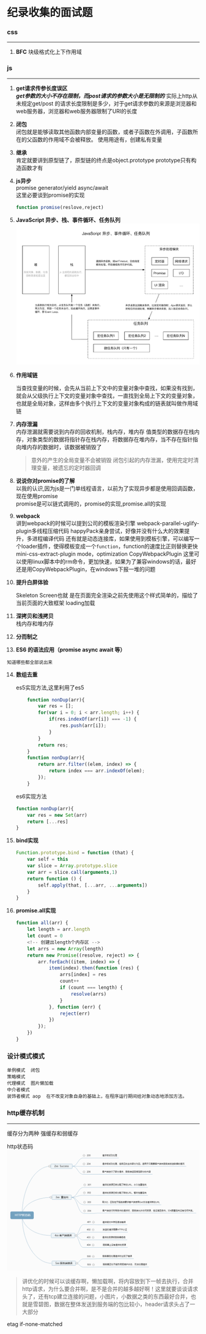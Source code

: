 # 纪录收集的面试题


### css
-----
1. **BFC**
    块级格式化上下作用域

### js
-----
1. **get请求传参长度误区**  
   ***get参数的大小不存在限制，而post请求的参数大小是无限制的***
   实际上http从未规定get/post 的请求长度限制是多少，对于get请求参数的来源是浏览器和web服务器，浏览器和web服务器限制了URl的长度
2. **闭包**  
    闭包就是能够读取其他函数内部变量的函数，或者子函数在外调用，子函数所在的父函数的作用域不会被释放。
    使用用途有，创建私有变量
3. **继承**  
    肯定就要讲到原型链了，原型链的终点是object.prototype prototype只有构造函数才有
4. **js异步**  
    promise generator/yield async/await   
    这里必要谈到promise的实现
    ```js
    function promise(reslove,reject)
    ```
5. **JavaScript 异步、栈、事件循环、任务队列**
    ![队列](./1.png)
6. **作用域链**

    当查找变量的时候，会先从当前上下文中的变量对象中查找，如果没有找到，就会从父级执行上下文的变量对象中查找，一直找到全局上下文的变量对象，也就是全局对象，这样由多个执行上下文的变量对象构成的链表就叫做作用域链

7. **内存泄漏**  
    内存泄漏就需要说到内存的回收机制，栈内存，堆内存
    值类型的数据存在栈内存，对象类型的数据将指针存在栈内存，将数据存在堆内存，当不存在指针指向堆内存的数据时，该数据被销毁了
    > 意外的产生的全局变量不会被销毁
    > 闭包引起的内存泄漏，使用完定时清理变量，被遗忘的定时器回调

8. **说说你对promise的了解**  
    以我的认识,因为js是一门单线程语言，以前为了实现异步都是使用回调函数，现在使用promise  
    promise是可以链式调用的，promise的实现,promise.all的实现
9. **webpack**  
    讲到webpack的时候可以提到公司的模板渲染引擎
    webpack-parallel-uglify-plugin多线程压缩代码
    happyPack亲身尝试，好像并没有什么大的效果提升，多进程编译代码
    还有就是动态连接库，如果使用到模板引擎，可以编写一个loader插件，使得模板变成一个`function`，function的速度比正则替换更快
    mini-css-extract-plugin
    mode，optimization
    CopyWebpackPlugin 这里可以使用linux脚本中的rm命令，更加快速，如果为了兼容windows的话，最好还是用CopyWebpackPlugin，在windows下报一堆的问题

10. **提升白屏体验**

    Skeleton Screen也就
    是在页面完全渲染之前先使用这个样式简单的，描绘了当前页面的大致框架 
    loading加载
11. **深拷贝和浅拷贝**  
    栈内存和堆内存
12. **分而制之**  

13.  **ES6 的语法应用（promise async await 等）**

    知道哪些都全部说出来
14. **数组去重**

    es5实现方法,这里利用了es5
    ```js
        function nonDup(arr){
            var res = [];
            for(var i = 0; i < arr.length; i++) {
                if(res.indexOf(arr[i]) === -1) {
                    res.push(arr[i]);
                }
            }
            return res;
        }
        function nonDup(arr){
            return arr.filter((elem, index) => {
                return index === arr.indexOf(elem);
            });
        }
    ```
    es6实现方法
    ```js
    function nonDup(arr){
        var res = new Set(arr)
        return [...res]
    }
    ```
15. **bind实现**
    ```js
    Function.prototype.bind = function (that) {
        var self = this
        var slice = Array.prototype.slice
        var arr = slice.call(arguments,1)
        return function () {
            self.apply(that, [...arr, ...arguments])
        }
    }
    ```
16. **promise.all实现**
    ```js
    function all(arr) {
        let length = arr.length
        let count = 0
        <!-- 创建出length个内存区 -->
        let arrs = new Array(length)
        return new Promise((resolve, reject) => {
            arr.forEach((item, index) => {
                item(index).then(function (res) {
                    arrs[index] = res
                    count++
                    if (count === length) {
                        resolve(arrs)
                    }
                }, function (err) {
                    reject(err)
                })
            });
        })
    }
    ```
### 设计模式模式
    单例模式  闭包
    策略模式  
    代理模式  图片懒加载
    中介者模式  
    装饰者模式 aop  在不改变对象自身的基础上，在程序运行期间给对象动态地添加方法。

### http缓存机制
_____

缓存分为两种 强缓存和弱缓存

http状态码
![http](./2.png)

> 讲优化的时候可以谈缓存啊，懒加载啊，将内容放到下一帧去执行，合并http请求，为什么要合并啊，是不是合并的越多越好啊！这里就要谈谈请求头了，还有tcp建立连接的问题，小图片，小数据之类的东西最好合并，也就是雪碧图，数据在整体发送到服务端的包比较小，header请求头占了一大部分  

etag if-none-matched 

